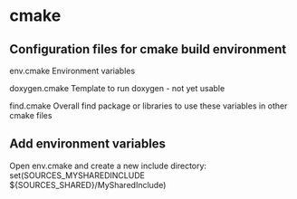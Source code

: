 # cmake

## Configuration files for cmake build environment

env.cmake
Environment variables

doxygen.cmake
Template to run doxygen - not yet usable

find.cmake
Overall find package or libraries to use these variables in other cmake files

## Add environment variables

Open env.cmake and create a new include directory:
set(SOURCES_MYSHAREDINCLUDE ${SOURCES_SHARED}/MySharedInclude)
